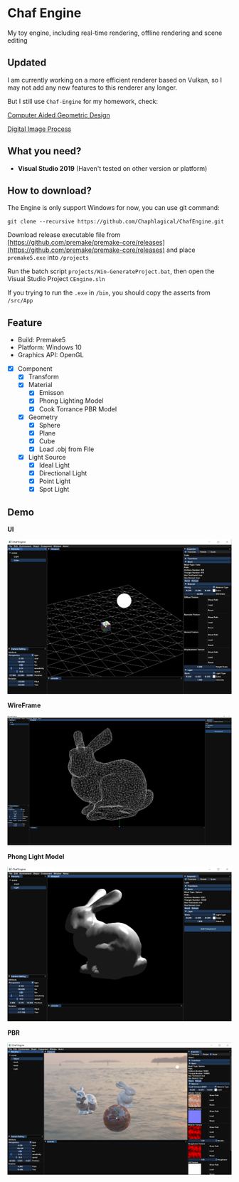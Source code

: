 # Chaf Engine

My toy engine, including real-time rendering, offline rendering and scene editing

## Updated

I am currently working on a more efficient renderer based on Vulkan, so I may not add any new features to this renderer any longer.

But I still use `Chaf-Engine` for my homework, check:

[Computer Aided Geometric Design](https://github.com/Chaphlagical/CAGD)

[Digital Image Process](https://github.com/Chaphlagical/DIP)

## What you need?

* **Visual Studio 2019** (Haven't tested on other version or platform)

## How to download?

The Engine is only support Windows for now, you can use git command:

```shell
git clone --recursive https://github.com/Chaphlagical/ChafEngine.git
```

Download release executable file from [https://github.com/premake/premake-core/releases](https://github.com/premake/premake-core/releases) and place `premake5.exe` into `/projects`

Run the batch script `projects/Win-GenerateProject.bat`, then open the Visual Studio Project `CEngine.sln`

If you trying to run the `.exe` in `/bin`, you should copy the asserts from `/src/App`

## Feature

* Build: Premake5
* Platform: Windows 10
* Graphics API: OpenGL

- [x] Component
	- [x] Transform
	- [x] Material
		- [x] Emisson
		- [x] Phong Lighting Model
		- [x] Cook Torrance PBR Model
	- [x] Geometry
		- [x] Sphere
		- [x] Plane
		- [x] Cube
		- [x] Load .obj from File
	- [x] Light Source
		- [x] Ideal Light
		- [x] Directional Light
		- [x] Point Light
		- [x] Spot Light

## Demo

**UI**

![](./images/ui.png)

**WireFrame**

![](./images/wireframe.png)

**Phong Light Model**

![](./images/phong.png)

**PBR**

![](./images/pbr.png)

